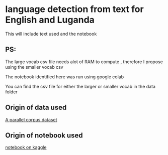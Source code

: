 # language detection from text for English and Luganda

This will include text used and the notebook

## PS: 

The large vocab csv file needs alot of RAM to compute , therefore I propose using the smaller vocab csv

The notebook identified here was run using google colab 

You can find the csv file for either the larger or smaller vocab in the data folder

## Origin of data used

[A parallel corpus dataset](https://zenodo.org/record/5864560)


## Origin of notebook used 

[notebook on kaggle](https://www.kaggle.com/code/basilb2s/language-detection-using-nlp)